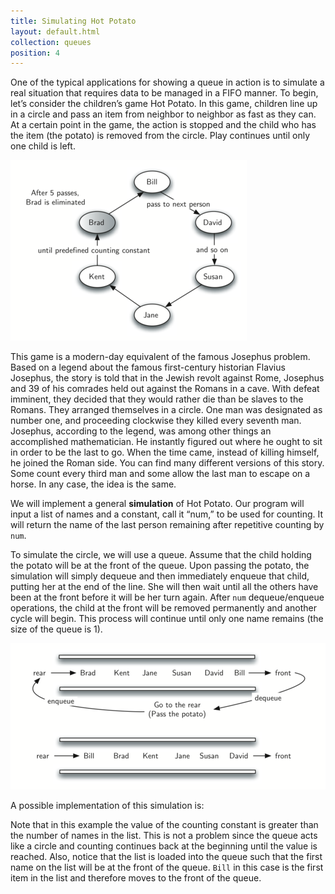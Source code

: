 ```yaml
---
title: Simulating Hot Potato
layout: default.html
collection: queues
position: 4
---
```


One of the typical applications for showing a queue in action is to
simulate a real situation that requires data to be managed in a FIFO
manner. To begin, let’s consider the children’s game Hot Potato. In this
game, children line up in a
circle and pass an item from neighbor to neighbor as fast as they can.
At a certain point in the game, the action is stopped and the child who
has the item (the potato) is removed from the circle. Play continues
until only one child is left.

![A six person game of hot potato](figures/hot-potato.png)

This game is a modern-day equivalent of the famous Josephus problem.
Based on a legend about the famous first-century historian Flavius
Josephus, the story is told that in the Jewish revolt against Rome,
Josephus and 39 of his comrades held out against the Romans in a cave.
With defeat imminent, they decided that they would rather die than be
slaves to the Romans. They arranged themselves in a circle. One man was
designated as number one, and proceeding clockwise they killed every
seventh man. Josephus, according to the legend, was among other things
an accomplished mathematician. He instantly figured out where he ought
to sit in order to be the last to go. When the time came, instead of
killing himself, he joined the Roman side. You can find many different
versions of this story. Some count every third man and some allow the
last man to escape on a horse. In any case, the idea is the same.

We will implement a general **simulation** of Hot Potato. Our program
will input a list of names and a constant, call it “num,” to be used for
counting. It will return the name of the last person remaining after
repetitive counting by `num`.

To simulate the circle, we will use a queue. Assume that the child holding the
potato will be at the front of the queue. Upon passing the potato, the
simulation will simply dequeue and then immediately enqueue that child,
putting her at the end of the line. She will then wait until all the
others have been at the front before it will be her turn again. After
`num` dequeue/enqueue operations, the child at the front will be removed
permanently and another cycle will begin. This process will continue
until only one name remains (the size of the queue is 1).

![A queue implementation of hot potato](figures/name-queue.png)

A possible implementation of this simulation is:

<!-- litpy queues/hot_potato.py -->

Note that in this example the value of the counting constant is greater
than the number of names in the list. This is not a problem since the
queue acts like a circle and counting continues back at the beginning
until the value is reached. Also, notice that the list is loaded into
the queue such that the first name on the list will be at the front of
the queue. `Bill` in this case is the first item in the list and
therefore moves to the front of the queue.
